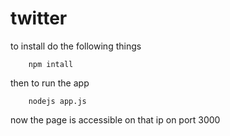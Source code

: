 # twitter

to install do the following things

        npm intall

then to run the app

        nodejs app.js

now the page is accessible on that ip on port 3000
